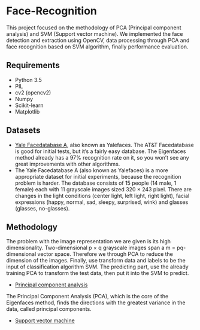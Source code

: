# Face-Recognition
This project focused on the methodology of PCA (Principal component analysis) and SVM (Support vector machine). We implemented the face detection and extraction using OpenCV, data processing through PCA and face recognition based on SVM algorithm, finally performance evaluation.

## Requirements

* Python 3.5
* PIL
* cv2 (opencv2)
* Numpy
* Scikit-learn
* Matplotlib
 
## Datasets

* [Yale Facedatabase A](http://vision.ucsd.edu/content/yale-face-database), also known as Yalefaces. The AT&T Facedatabase is good for initial tests, but it’s a fairly easy database. The Eigenfaces method already has a 97% recognition rate on it, so you won’t see any great improvements with other algorithms. 
* The Yale Facedatabase A (also known as Yalefaces) is a more appropriate dataset for initial experiments, because the recognition problem is harder. The database consists of 15 people (14 male, 1 female) each with 11 grayscale images sized 320 $\times$ 243 pixel. There are changes in the light conditions (center light, left light, right light), facial expressions (happy, normal, sad, sleepy, surprised, wink) and glasses (glasses, no-glasses).

## Methodology

The problem with the image representation we are given is its high dimensionality. Two-dimensional p $\times$ q grayscale images span a m = pq-dimensional vector space. Therefore we through PCA to reduce the dimension of the images. Finally, use transform data and labels to be the input of classification algorithm SVM. The predicting part, use the already training PCA to transform the test data, then put it into the SVM to predict.

* [Principal component analysis](https://en.wikipedia.org/wiki/Principal_component_analysis)

The Principal Component Analysis (PCA), which is the core of the Eigenfaces method, finds the directions with the greatest variance in the data, called principal components.

<!-- Let $X$ is a data matrix, with column-wise zero empirical mean, where each of the N rows represents a image, and each of the M columns gives a particular kind of features, -->


* [Support vector machine](https://en.wikipedia.org/wiki/Support_vector_machine)


